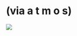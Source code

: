 <!--
id: 91323594
link: http://tumblr.atmos.org/post/91323594/via-a-t-m-o-s
slug: via-a-t-m-o-s
date: Mon Mar 30 2009 13:53:50 GMT-0700 (PDT)
publish: 2009-03-030
tags: 
title: (via a t m o s)
-->


(via a t m o s)
===============

![](http://25.media.tumblr.com/ZyX8Upfynlp6my242GvdIvVXo1_400.jpg)

